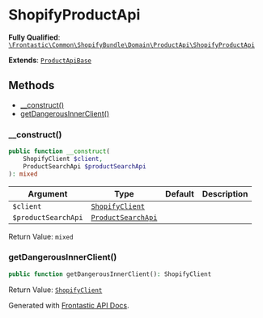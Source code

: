 #  ShopifyProductApi

**Fully Qualified**: [`\Frontastic\Common\ShopifyBundle\Domain\ProductApi\ShopifyProductApi`](../../../../../src/php/ShopifyBundle/Domain/ProductApi/ShopifyProductApi.php)

**Extends**: [`ProductApiBase`](../../../ProductApiBundle/Domain/ProductApiBase.md)

## Methods

* [__construct()](#__construct)
* [getDangerousInnerClient()](#getdangerousinnerclient)

### __construct()

```php
public function __construct(
    ShopifyClient $client,
    ProductSearchApi $productSearchApi
): mixed
```

Argument|Type|Default|Description
--------|----|-------|-----------
`$client`|[`ShopifyClient`](../ShopifyClient.md)||
`$productSearchApi`|[`ProductSearchApi`](../../../ProductSearchApiBundle/Domain/ProductSearchApi.md)||

Return Value: `mixed`

### getDangerousInnerClient()

```php
public function getDangerousInnerClient(): ShopifyClient
```

Return Value: [`ShopifyClient`](../ShopifyClient.md)

Generated with [Frontastic API Docs](https://github.com/FrontasticGmbH/apidocs).

